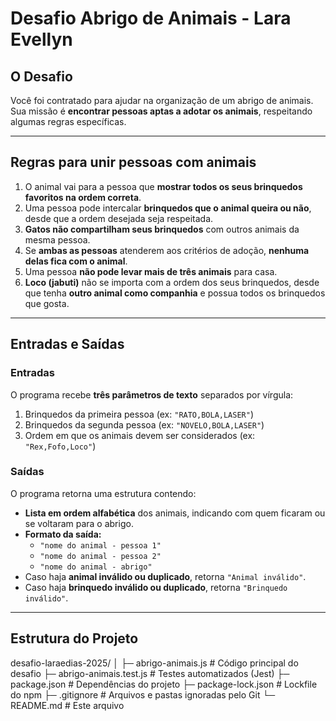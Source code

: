 # Desafio Abrigo de Animais - Lara Evellyn

## O Desafio

Você foi contratado para ajudar na organização de um abrigo de animais.  
Sua missão é **encontrar pessoas aptas a adotar os animais**, respeitando algumas regras específicas.

---

## Regras para unir pessoas com animais

1. O animal vai para a pessoa que **mostrar todos os seus brinquedos favoritos na ordem correta**.  
2. Uma pessoa pode intercalar **brinquedos que o animal queira ou não**, desde que a ordem desejada seja respeitada.  
3. **Gatos não compartilham seus brinquedos** com outros animais da mesma pessoa.  
4. Se **ambas as pessoas** atenderem aos critérios de adoção, **nenhuma delas fica com o animal**.  
5. Uma pessoa **não pode levar mais de três animais** para casa.  
6. **Loco (jabuti)** não se importa com a ordem dos seus brinquedos, desde que tenha **outro animal como companhia** e possua todos os brinquedos que gosta.

---

## Entradas e Saídas

### Entradas

O programa recebe **três parâmetros de texto** separados por vírgula:

1. Brinquedos da primeira pessoa (ex: `"RATO,BOLA,LASER"`)  
2. Brinquedos da segunda pessoa (ex: `"NOVELO,BOLA,LASER"`)  
3. Ordem em que os animais devem ser considerados (ex: `"Rex,Fofo,Loco"`)

### Saídas

O programa retorna uma estrutura contendo:

- **Lista em ordem alfabética** dos animais, indicando com quem ficaram ou se voltaram para o abrigo.
- **Formato da saída:**  
  - `"nome do animal - pessoa 1"`  
  - `"nome do animal - pessoa 2"`  
  - `"nome do animal - abrigo"`  
- Caso haja **animal inválido ou duplicado**, retorna `"Animal inválido"`.  
- Caso haja **brinquedo inválido ou duplicado**, retorna `"Brinquedo inválido"`.

---

## Estrutura do Projeto
desafio-laraedias-2025/
│
├─ abrigo-animais.js # Código principal do desafio
├─ abrigo-animais.test.js # Testes automatizados (Jest)
├─ package.json # Dependências do projeto
├─ package-lock.json # Lockfile do npm
├─ .gitignore # Arquivos e pastas ignoradas pelo Git
└─ README.md # Este arquivo
